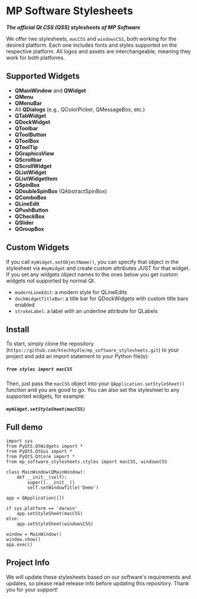 # MP Software Stylesheets
***The official Qt CSS (QSS) stylesheets of MP Software***

We offer two stylesheets, `macCSS` and `windowsCSS`, both working for the desired platform.
Each one includes fonts and styles supported on the respective platform. All logos and assets
are interchangeable, meaning they work for both platforms. 

## Supported Widgets
- **QMainWindow** and **QWidget**
- **QMenu**
- **QMenuBar**
- All **QDialogs** (e.g., QColorPicker, QMessageBox, etc.)
- **QTabWidget**
- **QDockWidget**
- **QToolbar**
- **QToolButton**
- **QToolBox**
- **QToolTip**
- **QGraphicsView**
- **QScrollbar**
- **QScrollWidget**
- **QListWidget**
- **QListWidgetItem**
- **QSpinBox**
- **QDoubleSpinBox** (QAbstractSpinBox)
- **QComboBox**
- **QLineEdit**
- **QPushButton**
- **QCheckBox**
- **QSlider**
- **QGroupBox**

## Custom Widgets
If you call `myWidget.setObjectName()`, you can specify that object in the stylesheet via `#myWidget` and
create custom attributes JUST for that widget. If you set any widgets object names to the ones below you get 
custom widgets not supported by normal Qt.

- `modernLineEdit`: a modern style for QLineEdits
- `dockWidgetTitleBar`: a title bar for QDockWidgets with custom title bars enabled
- `strokeLabel`: a label with an underline attribute for QLabels

## Install
To start, simply clone the repository (`https://github.com/ktechhydle/mp_software_stylesheets.git`) to your 
project and add an import statement to your Python file(s): 
##### `from styles import macCSS`
Then, just pass the `macCSS` object into your `QApplication.setStyleSheet()` function and you are good to go.
You can also set the stylesheet to any supported widgets, for example:
##### `myWidget.setStyleSheet(macCSS)`

## Full demo
```
import sys
from PyQt5.QtWidgets import *
from PyQt5.QtGui import *
from PyQt5.QtCore import *
from mp_software_stylesheets.styles import macCSS, windowsCSS

class MainWindow(QMainWindow):
    def __init__(self):
        super().__init__()
        self.setWindowTitle('Demo')

app = QApplication([])

if sys.platform == 'darwin'
    app.setStyleSheet(macCSS)
else:
    app.setStyleSheet(windowsCSS)

window = MainWindow()
window.show()
app.exec()
```

## Project Info
We will update these stylesheets based on our software's requirements and updates, so please read release info
before updating this repository. Thank you for your support!
